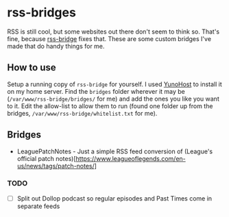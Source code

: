 # rss-bridges

RSS is still cool, but some websites out there don't seem to think so. That's fine, because [rss-bridge]() fixes that. These are some custom bridges I've made that do handy things for me.

## How to use

Setup a running copy of `rss-bridge` for yourself. I used [YunoHost](https://yunohost.org/) to install it on my home server. Find the `bridges` folder wherever it may be (`/var/www/rss-bridge/bridges/` for me) and add the ones you like you want to it. Edit the allow-list to allow them to run (found one folder up from the bridges, `/var/www/rss-bridge/whitelist.txt` for me).

## Bridges

- LeaguePatchNotes - Just a simple RSS feed conversion of (League's official patch notes)[https://www.leagueoflegends.com/en-us/news/tags/patch-notes/]

### TODO

- [ ] Split out Dollop podcast so regular episodes and Past Times come in separate feeds
